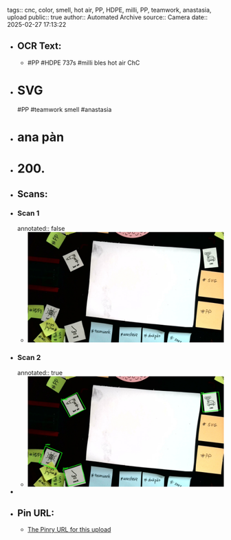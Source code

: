 tags:: cnc, color, smell, hot air, PP, HDPE, milli, PP, teamwork, anastasia, upload
public:: true
author:: Automated Archive
source:: Camera
date:: 2025-02-27 17:13:22

- ## OCR Text:
	- #PP
	  #HDPE
	  737s
	  #milli
	  bles
	  hot air
	  ChC
- # SVG
   #PP
   #teamwork
   smell
   #anastasia
- # ana pàn
- # 200.
- ## Scans:
- ### Scan 1
  annotated:: false
	- ![./assets/scans/2025-02-27T17-13-22-7339.jpg](./assets/scans/2025-02-27T17-13-22-7339.jpg)
- ### Scan 2
  annotated:: true
	- ![./assets/scans/2025-02-27T17-13-22-7568.jpg](./assets/scans/2025-02-27T17-13-22-7568.jpg)
-
- ## Pin URL:
	- [The Pinry URL for this upload](https://pinry.petau.net/pins/197/)
